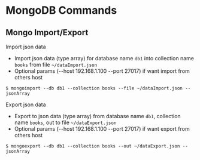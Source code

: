MongoDB Commands
===

## Mongo Import/Export
Import json data
- Import json data (type array) for database name `db1` into collection name `books` from file `~/dataImport.json`
- Optional params (--host 192.168.1.100 --port 27017) if want import from others host
```shell
$ mongoimport --db db1 --collection books --file ~/dataImport.json --jsonArray
```

Export json data
- Export to json data (type array) from database name `db1`, collection name `books`, out to file `~/dataExport.json`
- Optional params (--host 192.168.1.100 --port 27017) if want export from others host
```shell
$ mongoexport --db db1 --collection books --out ~/dataExport.json --jsonArray
```
